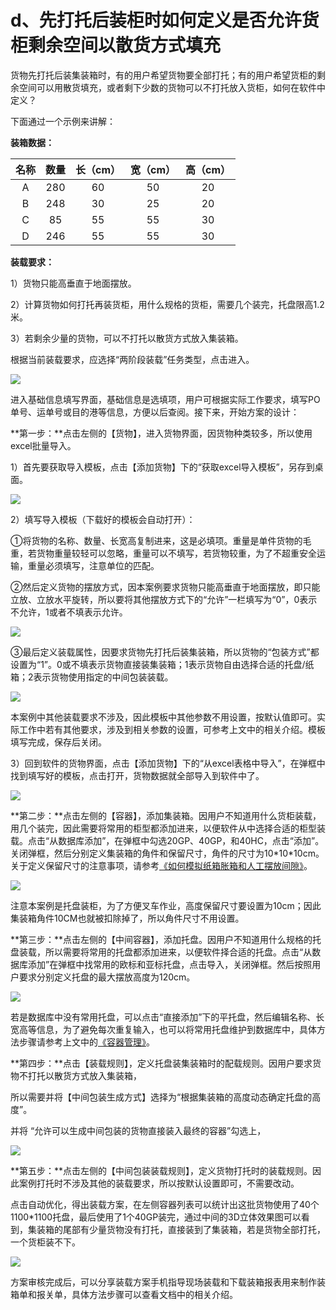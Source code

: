 # d、先打托后装柜时如何定义是否允许货柜剩余空间以散货方式填充

货物先打托后装集装箱时，有的用户希望货物要全部打托；有的用户希望货柜的剩余空间可以用散货填充，或者剩下少数的货物可以不打托放入货柜，如何在软件中定义？

下面通过一个示例来讲解：

**装箱数据：**

| 名称 | 数量 | 长（cm） | 宽（cm） | 高（cm） |
| :---: | :---: | :---: | :---: | :---: |
| A | 280 | 60 | 50 | 20 |
| B | 248 | 30 | 25 | 20 |
| C | 85 | 55 | 55 | 30 |
| D | 246 | 55 | 55 | 30 |

**装载要求：**

1）货物只能高垂直于地面摆放。

2）计算货物如何打托再装货柜，用什么规格的货柜，需要几个装完，托盘限高1.2米。

3）若剩余少量的货物，可以不打托以散货方式放入集装箱。

根据当前装载要求，应选择“两阶段装载”任务类型，点击进入。

![](../../.gitbook/assets/0%20%2823%29.png)

进入基础信息填写界面，基础信息是选填项，用户可根据实际工作要求，填写PO单号、运单号或目的港等信息，方便以后查阅。接下来，开始方案的设计：

**第一步：**点击左侧的【货物】，进入货物界面，因货物种类较多，所以使用excel批量导入。

1）首先要获取导入模板，点击【添加货物】下的“获取excel导入模板”，另存到桌面。

![](../../.gitbook/assets/1%20%2828%29.png)

2）填写导入模板（下载好的模板会自动打开）：

①将货物的名称、数量、长宽高复制进来，这是必填项。重量是单件货物的毛重，若货物重量较轻可以忽略，重量可以不填写，若货物较重，为了不超重安全运输，重量必须填写，注意单位的匹配。

②然后定义货物的摆放方式，因本案例要求货物只能高垂直于地面摆放，即只能立放、立放水平旋转，所以要将其他摆放方式下的“允许”一栏填写为“0”，0表示不允许，1或者不填表示允许。

![](../../.gitbook/assets/2%20%2826%29.png)

③最后定义装载属性，因要求货物先打托后装集装箱，所以货物的“包装方式”都设置为“1”。0或不填表示货物直接装集装箱；1表示货物自由选择合适的托盘/纸箱；2表示货物使用指定的中间包装装载。

![](../../.gitbook/assets/3%20%2826%29.png)

本案例中其他装载要求不涉及，因此模板中其他参数不用设置，按默认值即可。实际工作中若有其他要求，涉及到相关参数的设置，可参考上文中的相关介绍。模板填写完成，保存后关闭。

3）回到软件的货物界面，点击【添加货物】下的“从excel表格中导入”，在弹框中找到填写好的模板，点击打开，货物数据就全部导入到软件中了。

![](../../.gitbook/assets/4%20%2823%29.png)

**第二步：**点击左侧的【容器】，添加集装箱。因用户不知道用什么货柜装载，用几个装完，因此需要将常用的柜型都添加进来，以便软件从中选择合适的柜型装载。点击“从数据库添加”，在弹框中勾选20GP、40GP，和40HC，点击“添加”。关闭弹框，然后分别定义集装箱的角件和保留尺寸，角件的尺寸为10\*10\*10cm。关于定义保留尺寸的注意事项，请参考[《如何模拟纸箱胀箱和人工摆放间隙》]()。

![](../../.gitbook/assets/5%20%2824%29.png)

注意本案例是托盘装柜，为了方便叉车作业，高度保留尺寸要设置为10cm；因此集装箱角件10CM也就被扣除掉了，所以角件尺寸不用设置。

**第三步：**点击左侧的【中间容器】，添加托盘。因用户不知道用什么规格的托盘装载，所以需要将常用的托盘都添加进来，以便软件择合适的托盘。点击“从数据库添加”在弹框中找常用的欧标和亚标托盘，点击导入，关闭弹框。然后按照用户要求分别定义托盘的最大摆放高度为120cm。

![](../../.gitbook/assets/6%20%2819%29.png)

若是数据库中没有常用托盘，可以点击“直接添加”下的平托盘，然后编辑名称、长宽高等信息，为了避免每次重复输入，也可以将常用托盘维护到数据库中，具体方法步骤请参考上文中的[《容器管理》]()。

**第四步：**点击【装载规则】，定义托盘装集装箱时的配载规则。因用户要求货物不打托以散货方式放入集装箱，

所以需要并将【中间包装生成方式】选择为“根据集装箱的高度动态确定托盘的高度”。

并将 “允许可以生成中间包装的货物直接装入最终的容器”勾选上，

![](../../.gitbook/assets/7%20%2816%29.png)

**第五步：**点击左侧的【中间包装装载规则】，定义货物打托时的装载规则。因此案例打托时不涉及其他的装载要求，所以按默认设置即可，不需要改动。

点击自动优化，得出装载方案，在左侧容器列表可以统计出这批货物使用了40个1100\*1100托盘，最后使用了1个40GP装完，通过中间的3D立体效果图可以看到，集装箱的尾部有少量货物没有打托，直接装到了集装箱，若是货物全部打托，一个货柜装不下。

![](../../.gitbook/assets/8%20%2812%29.png)

方案审核完成后，可以分享装载方案手机指导现场装载和下载装箱报表用来制作装箱单和报关单，具体方法步骤可以查看文档中的相关介绍。

